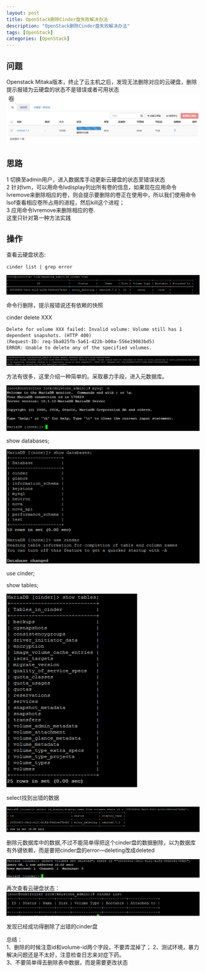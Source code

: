 ```yaml
---
layout: post
title: OpenStack删除Cinder盘失败解决办法
description: "OpenStack删除Cinder盘失败解决办法"
tags: [OpenStack]
categories: [OpenStack]
---
```



## 问题  
Openstack Mitaka版本，终止了云主机之后，发现无法删除对应的云硬盘，删除提示报错为云硬盘的状态不是错误或者可用状态
![image](/images/openstack_cinder_error_deleting/1.png)

## 思路  

1 切换至admin用户，进入数据库手动更新云硬盘的状态至错误状态  
2 针对lvm，可以用命令lvdisplay列出所有卷的信息，如果现在应用命令lvremove来删除相应的卷，则会提示要删除的卷正在使用中，所以我们使用命令lsof查看相应卷所占用的进程，然后kill这个进程；  
3 应用命令lvremove来删除相应的卷.  
这里只针对第一种方法实践  

##  操作
查看云硬盘状态:  


```
cinder list | grep error  
```



![image](/images/openstack_cinder_error_deleting/2.png)


命令行删除，提示报错说还有依赖的快照  



cinder delete XXX  



```
Delete for volume XXX failed: Invalid volume: Volume still has 1 dependent snapshots. (HTTP 400) 
(Request-ID: req-5ba025fb-5a61-422b-b00a-556e19083bd5)
ERROR: Unable to delete any of the specified volumes.
```

![image](/images/openstack_cinder_error_deleting/3.png)



方法有很多，这里介绍一种简单的。采取暴力手段，进入元数据库。  

![image](/images/openstack_cinder_error_deleting/4.png)  




show databases;  


![image](/images/openstack_cinder_error_deleting/5.png)  


use cinder;  




show tables;  


![image](/images/openstack_cinder_error_deleting/6.png)

select找到出错的数据  

![image](/images/openstack_cinder_error_deleting/8.png)

删除元数据库中的数据,不过不能简单得把这个cinder盘的数据删除，以为数据库有外键依赖，而是要把cinder盘的error—deleting改成deleted

![image](/images/openstack_cinder_error_deleting/7.png)

再次查看云硬盘状态：  
![image](/images/openstack_cinder_error_deleting/9.png)

发现已经成功得删除了出错的cinder盘

总结：  
1、删除的时候注意id和volume-id两个字段，不要弄混掉了；
2、测试环境，暴力解决问题还是不太好，注意检查日志来对症下药。  
3、不要简单得去删除表中数据，而是需要更改状态

